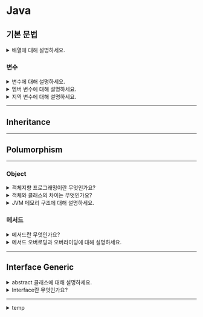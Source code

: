 # Java

## 기본 문법

<details>
<summary>배열에 대해 설명하세요.</summary>

<br>
동일한 타입의 데이터 0개 이상을 하나의 연속된 메모리 공간에서 관리하는 것입니다. <br>
요소에 접근하는 속도가 매우 빠르고, 한번 생성 크기 변경이 불가합니다.

</details>

### 변수

<details>
<summary>변수에 대해 설명하세요.</summary>

<br>
자료를 저장하기 위한 메모리 공간에 값을 할당 후 사용합니다. <br>
기본형인 primitive type과 참조형인 reference type으로 구분됩니다. <br>
기본형은 미리 정해진 크기의 메모리 사이즈로 표현되며, 변수 자체에 값을 저장합니다. <br>
참조형은 크기가 미리 정해질 수 없는 데이터의 표현으로, 실제 값을 참조할 수 있는 주소를 저장합니다.

</details>

<details>
<summary>멤버 변수에 대해 설명하세요.</summary>

<br>
준비중...

</details>

<details>
<summary>지역 변수에 대해 설명하세요.</summary>

<br>
준비중..

</details>

---

## Inheritance

---

## Polumorphism

---

### Object

<details>
<summary>객체지향 프로그래밍이란 무엇인가요?</summary>

<br>
객체란 주체가 활용할 수 있는 우리 주변에 있는 모든 것으로, <br>
객체지향 프로그래밍이란 주변의 많은 것들을 객체화해서 프로그래밍 하는 것입니다. <br>
모듈화된 프로그래밍을 통해 추가, 수정, 삭제가 용이하며 재사용성을 높일 수 있습니다.

</details>

<details>
<summary>객체와 클래스의 차이는 무엇인가요?</summary>

<br>
클래스는 현실의 객체가 갖는 속성과 기능을 추상화하여 정의한 것입니다. <br>
그 클래스는 구체화되어 프로그램의 객체, 즉 Instance가 됩니다.<br>
클래스는 데이터 타입으로 객체의 설계도이고, 객체는 클래스를 데이터 타입으로 하여 메모리에 생성된 데이터입니다.

</details>

<details>
<summary>JVM 메모리 구조에 대해 설명하세요.</summary>

<br>
준비중...

</details>

### 메서드

<details>
<summary>메서드란 무엇인가요?</summary>

<br>
현실의 객체가 하는 동작을 프로그래밍화한 것으로, 어떤 작업을 수행하는 명령문의 집합입니다. <br>
코드의 중복을 방지하고 양을 줄일 수 있으며, 유지 보수가 용이하다는 장점이 있습니다.

</details>

<details>
<summary>메서드 오버로딩과 오버라이딩에 대해 설명하세요.</summary>

<br>
준비중...

</details>

---

## Interface Generic

<details>
<summary>abstract 클래스에 대해 설명하세요.</summary>

<br>
abstract 클래스는 상속 전용의 클래스를 만들어 구현의 강제를 통해 프로그램의 안정성을 향상시킬 수 있습니다. <br>
메서드의 선언부만 남기고 객체를 생성할 수 없는 클래스의 의미로 abstract 키워드를 사용합니다.

</details>

<details>
<summary>Interface란 무엇인가요?</summary>

<br>
최고 수준의 추상화 단계로 모든 멤버 변수는 `public static final`, 모든 메서드는 `public abstract` 이며 생략이 가능합니다. <br>
클래스와 마찬가지로 `extends` 키워드를 이용해 상속할 수 있으며, 다른 점은 헷갈릴 메서드 구현 자체가 없으므로 다중 상속이 가능하다는 점입니다.

</details>

---

<details>
<summary>temp</summary>

<br>
temp

</details>
